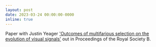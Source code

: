 ```yaml
---
layout: post
date: 2023-03-24 00:00:00-0000
inline: true
---
```


Paper with Justin Yeager ['Outcomes of multifarious selection on the evolution of visual signals'](https://royalsocietypublishing.org/doi/full/10.1098/rspb.2023.0327) out in Proceedings of the Royal Society B.

